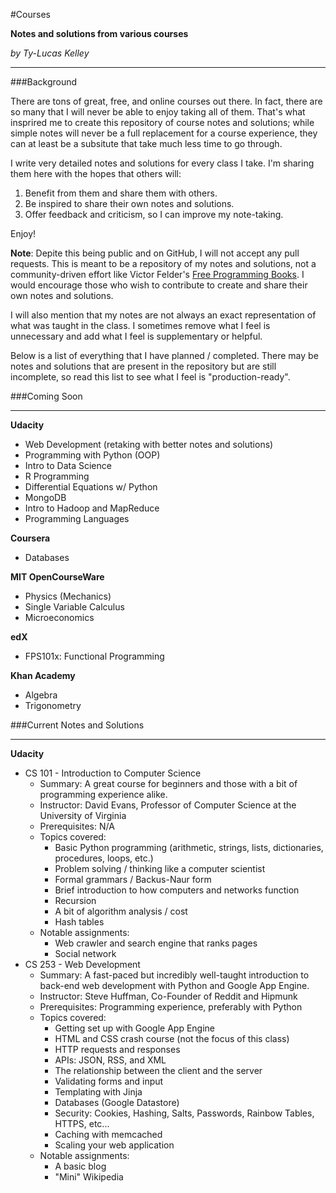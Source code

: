 #Courses

**Notes and solutions from various courses**

*by Ty-Lucas Kelley*

---

###Background

There are tons of great, free, and online courses out there. In fact, there are so many that I will never be able to enjoy taking all of them. That's what insprired me to create this repository of course notes and solutions; while simple notes will never be a full replacement for a course experience, they can at least be a subsitute that take much less time to go through.

I write very detailed notes and solutions for every class I take. I'm sharing them here with the hopes that others will:

1. Benefit from them and share them with others.
2. Be inspired to share their own notes and solutions.
3. Offer feedback and criticism, so I can improve my note-taking.

Enjoy!

**Note**: Depite this being public and on GitHub, I will not accept any pull requests. This is meant to be a repository of my notes and solutions, not a community-driven effort like Victor Felder's [Free Programming Books](https://github.com/vhf/free-programming-books). I would encourage those who wish to contribute to create and share their own notes and solutions.

I will also mention that my notes are not always an exact representation of what was taught in the class. I sometimes remove what I feel is unnecessary and add what I feel is supplementary or helpful.

Below is a list of everything that I have planned / completed. There may be notes and solutions that are present in the repository but are still incomplete, so read this list to see what I feel is "production-ready".

###Coming Soon

---

**Udacity**

* Web Development (retaking with better notes and solutions)
* Programming with Python (OOP)
* Intro to Data Science
* R Programming
* Differential Equations w/ Python
* MongoDB
* Intro to Hadoop and MapReduce
* Programming Languages

**Coursera**

* Databases

**MIT OpenCourseWare**

* Physics (Mechanics)
* Single Variable Calculus
* Microeconomics

**edX**

* FPS101x: Functional Programming

**Khan Academy**

* Algebra
* Trigonometry

###Current Notes and Solutions

---

**Udacity**

* CS 101 - Introduction to Computer Science
    * Summary: A great course for beginners and those with a bit of programming experience alike.
    * Instructor: David Evans, Professor of Computer Science at the University of Virginia
    * Prerequisites: N/A
    * Topics covered:
        * Basic Python programming (arithmetic, strings, lists, dictionaries, procedures, loops, etc.)
        * Problem solving / thinking like a computer scientist
        * Formal grammars / Backus-Naur form
        * Brief introduction to how computers and networks function
        * Recursion
        * A bit of algorithm analysis / cost
        * Hash tables
    * Notable assignments:
        * Web crawler and search engine that ranks pages
        * Social network
* CS 253 - Web Development
    * Summary: A fast-paced but incredibly well-taught introduction to back-end web development with Python and Google App Engine.
    * Instructor: Steve Huffman, Co-Founder of Reddit and Hipmunk
    * Prerequisites: Programming experience, preferably with Python
    * Topics covered:
        * Getting set up with Google App Engine
        * HTML and CSS crash course (not the focus of this class)
        * HTTP requests and responses
        * APIs: JSON, RSS, and XML
        * The relationship between the client and the server
        * Validating forms and input
        * Templating with Jinja
        * Databases (Google Datastore)
        * Security: Cookies, Hashing, Salts, Passwords, Rainbow Tables, HTTPS, etc...
        * Caching with memcached
        * Scaling your web application
    * Notable assignments:
        * A basic blog
        * "Mini" Wikipedia
